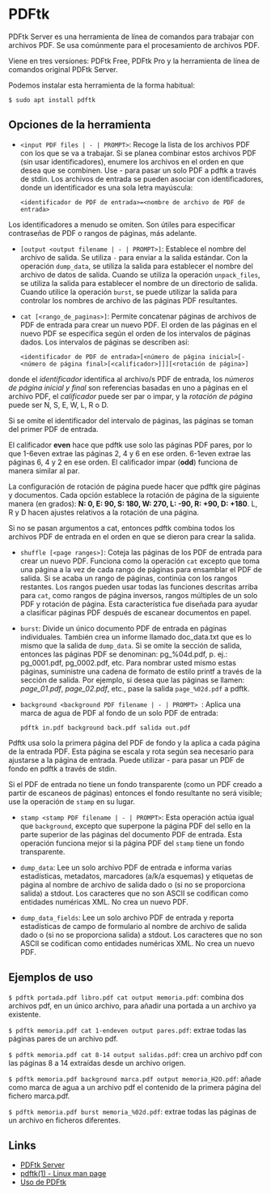 # PDFtk

PDFtk Server es una herramienta de línea de comandos para trabajar con archivos PDF. Se usa comúnmente para el procesamiento de archivos PDF.

Viene en tres versiones: PDFtk Free, PDFtk Pro y la herramienta de línea de comandos original PDFtk Server.

Podemos instalar esta herramienta de la forma habitual:

    $ sudo apt install pdftk

## Opciones de la herramienta

  - `<input PDF files | - | PROMPT>`: Recoge la lista de los archivos PDF con los que se va a trabajar. Si se planea combinar estos archivos PDF (sin usar identificadores), enumere los archivos en el orden en que desea que se combinen. Use - para pasar un solo PDF a pdftk a través de stdin. Los archivos de entrada se pueden asociar con identificadores, donde un identificador es una sola letra mayúscula:

        <identificador de PDF de entrada>=<nombre de archivo de PDF de entrada>

  Los identificadores a menudo se omiten. Son útiles para especificar contraseñas de PDF o rangos de páginas, más adelante.

  - `[output <output filename | - | PROMPT>]`: Establece el nombre del archivo de salida. Se utiliza `-` para enviar a la salida estándar. Con la operación `dump_data`, se utiliza la salida para establecer el nombre del archivo de datos de salida. Cuando se utiliza la operación `unpack_files`, se utiliza la salida para establecer el nombre de un directorio de salida. Cuando utilice la operación `burst`, se puede utilizar la salida para controlar los nombres de archivo de las páginas PDF resultantes.

  - `cat [<rango_de_paginas>]`: Permite concatenar páginas de archivos de PDF de entrada para crear un nuevo PDF. El orden de las páginas en el nuevo PDF se especifica según el orden de los intervalos de páginas dados. Los intervalos de páginas se describen así:

        <identificador de PDF de entrada>[<número de página inicial>[-<número de página final>[<calificador>]]][<rotación de página>]

  donde el *identificador* identifica al archivo/s PDF de entrada, los *números de página inicial y final* son referencias basadas en uno a páginas en el archivo PDF, el *calificador* puede ser par o impar, y la *rotación de página* puede ser N, S, E, W, L, R o D.

  Si se omite el identificador del intervalo de páginas, las páginas se toman del primer PDF de entrada.

  El calificador **even** hace que pdftk use solo las páginas PDF pares, por lo que 1-6even extrae las páginas 2, 4 y 6 en ese orden. 6-1even extrae las páginas 6, 4 y 2 en ese orden. El calificador impar (**odd**) funciona de manera similar al par.

  La configuración de rotación de página puede hacer que pdftk gire páginas y documentos. Cada opción establece la rotación de página de la siguiente manera (en grados): **N: 0, E: 90, S: 180, W: 270, L: -90, R: +90, D: +180**. L, R y D hacen ajustes relativos a la rotación de una página.

  Si no se pasan argumentos a cat, entonces pdftk combina todos los archivos PDF de entrada en el orden en que se dieron para crear la salida.

  - `shuffle [<page ranges>]`:  Coteja las páginas de los PDF de entrada para crear un nuevo PDF. Funciona como la operación `cat` excepto que toma una página a la vez de cada rango de páginas para ensamblar el PDF de salida. Si se acaba un rango de páginas, continúa con los rangos restantes. Los rangos pueden usar todas las funciones descritas arriba para `cat`, como rangos de página inversos, rangos múltiples de un solo PDF y rotación de página. Esta característica fue diseñada para ayudar a clasificar páginas PDF después de escanear documentos en papel.

  - `burst`: Divide un único documento PDF de entrada en páginas individuales. También crea un informe llamado doc_data.txt que es lo mismo que la salida de `dump_data`. Si se omite la sección de salida, entonces las páginas PDF se denominan: pg_%04d.pdf, p. ej.: pg_0001.pdf, pg_0002.pdf, etc. Para nombrar usted mismo estas páginas, suministre una cadena de formato de estilo printf a través de la sección de salida. Por ejemplo, si desea que las páginas se llamen: *page_01.pdf*, *page_02.pdf*, etc., pase la salida `page_%02d.pdf` a pdftk.

  - `background <background PDF filename | - | PROMPT> `:  Aplica una marca de agua de PDF al fondo de un solo PDF de entrada:

        pdftk in.pdf background back.pdf salida out.pdf

  Pdftk usa solo la primera página del PDF de fondo y la aplica a cada página de la entrada PDF. Esta página se escala y rota según sea necesario para ajustarse a la página de entrada. Puede utilizar - para pasar un  PDF de fondo en pdftk a través de stdin.

  Si el PDF de entrada no tiene un fondo transparente (como un PDF creado a partir de escaneos de páginas) entonces el fondo resultante no será visible; use la operación de `stamp` en su lugar.

  - `stamp <stamp PDF filename | - | PROMPT>`: Esta operación actúa igual que `background`, excepto que superpone la página PDF del sello en la parte superior de las páginas del documento PDF de entrada. Esta operación funciona mejor si la página PDF del `stamp` tiene un fondo transparente.

  - `dump_data`: Lee un solo archivo PDF de entrada e informa varias estadísticas, metadatos, marcadores (a/k/a esquemas) y etiquetas de página al nombre de archivo de salida dado o (si no se proporciona salida) a stdout. Los caracteres que no son ASCII se codifican como entidades numéricas XML. No crea un nuevo PDF.

  - `dump_data_fields`: Lee un solo archivo PDF de entrada y reporta estadísticas de campo de formulario al nombre de archivo de salida dado o (si no se proporciona salida) a stdout. Los caracteres que no son ASCII se codifican como entidades numéricas XML. No crea un nuevo PDF.

## Ejemplos de uso

`$ pdftk portada.pdf libro.pdf cat output memoria.pdf`: combina dos archivos pdf, en un único archivo, para añadir una portada a un archivo ya existente.

`$ pdftk memoria.pdf cat 1-endeven output pares.pdf`: extrae todas las páginas pares de un archivo pdf.

`$ pdftk memoria.pdf cat 8-14 output salidas.pdf`: crea un archivo pdf con las páginas 8 a 14 extraídas desde un archivo origen.

`$ pdftk memoria.pdf background marca.pdf output memoria_H2O.pdf`: añade como marca de agua a un archivo pdf el contenido de la primera página del fichero marca.pdf.

`$ pdftk memoria.pdf burst memoria_%02d.pdf`: extrae todas las páginas de un archivo en ficheros diferentes.

## Links
  - [PDFtk Server](https://www.pdflabs.com/tools/pdftk-server/)
  - [pdftk(1) - Linux man page](https://linux.die.net/man/1/pdftk)
  - [Uso de PDFtk](https://www.elmundoenbits.com/2012/05/uso-de-pdftk.html)
